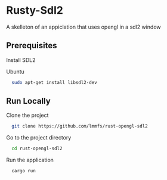
# Rusty-Sdl2

A skelleton of an appiclation that uses opengl in a sdl2 window



## Prerequisites

Install SDL2

Ubuntu

```bash
  sudo apt-get install libsdl2-dev
```


    
## Run Locally

Clone the project

```bash
  git clone https://github.com/lmmfs/rust-opengl-sdl2
```

Go to the project directory

```bash
  cd rust-opengl-sdl2
```

Run the application

```bash
  cargo run
```


